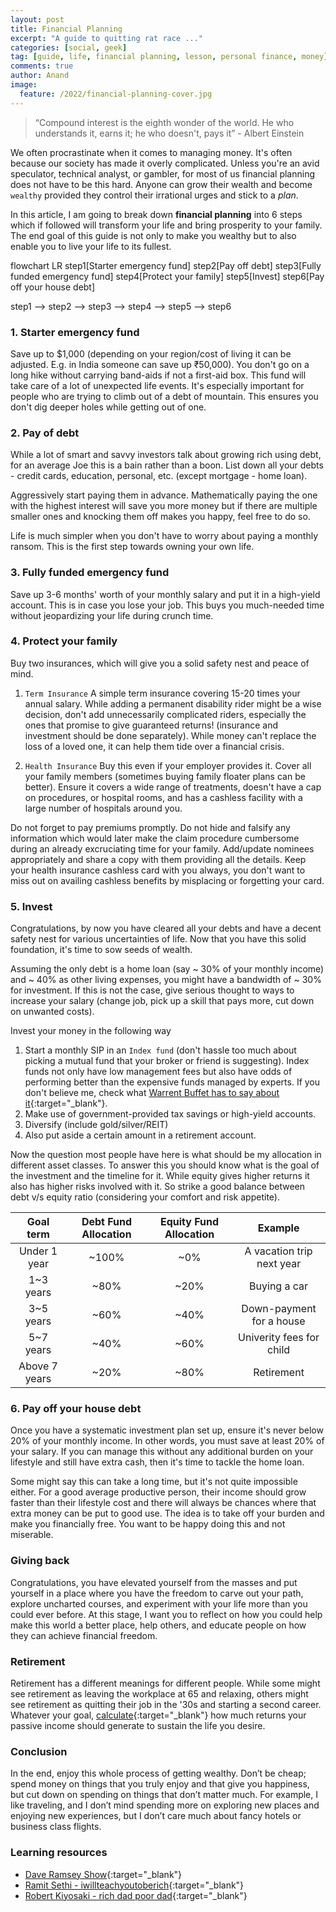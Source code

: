 ```yaml
---
layout: post
title: Financial Planning
excerpt: "A guide to quitting rat race ..."
categories: [social, geek]
tag: [guide, life, financial planning, lesson, personal finance, money]
comments: true
author: Anand
image:
  feature: /2022/financial-planning-cover.jpg
---
```


> “Compound interest is the eighth wonder of the world. He who understands it, earns it; he who doesn't, pays it” - Albert Einstein

We often procrastinate when it comes to managing money. It's often because our society has made it overly complicated. Unless you're an avid speculator, technical analyst, or gambler, for most of us financial planning does not have to be this hard. Anyone can grow their wealth and become `wealthy` provided they control their irrational urges and stick to a *plan*.

In this article, I am going to break down __financial planning__ into 6 steps which if followed will transform your life and bring prosperity to your family. The end goal of this guide is not only to make you wealthy but to also enable you to live your life to its fullest.

<div class="mermaid">
flowchart LR
  step1[Starter emergency fund]
  step2[Pay off debt]
  step3[Fully funded emergency fund]
  step4[Protect your family]
  step5[Invest]
  step6[Pay off your house debt]

  step1 --> step2 --> step3 --> step4 --> step5 --> step6
</div>

### 1. Starter emergency fund

Save up to $1,000 (depending on your region/cost of living it can be adjusted. E.g. in India someone can save up ₹50,000). You don't go on a long hike without carrying band-aids if not a first-aid box. This fund will take care of a lot of unexpected life events. It's especially important for people who are trying to climb out of a debt of mountain. This ensures you don't dig deeper holes while getting out of one.

### 2. Pay of debt

While a lot of smart and savvy investors talk about growing rich using debt, for an average Joe this is a bain rather than a boon. List down all your debts - credit cards, education, personal, etc. (except mortgage - home loan).

Aggressively start paying them in advance. Mathematically paying the one with the highest interest will save you more money but if there are multiple smaller ones and knocking them off makes you happy, feel free to do so.

Life is much simpler when you don't have to worry about paying a monthly ransom. This is the first step towards owning your own life.


### 3. Fully funded emergency fund

Save up 3-6 months' worth of your monthly salary and put it in a high-yield account. This is in case you lose your job. This buys you much-needed time without jeopardizing your life during crunch time.

### 4. Protect your family

Buy two insurances, which will give you a solid safety nest and peace of mind.

1. `Term Insurance` A simple term insurance covering 15-20 times your annual salary. While adding a permanent disability rider might be a wise decision, don't add unnecessarily complicated riders, especially the ones that promise to give guaranteed returns! (insurance and investment should be done separately). While money can't replace the loss of a loved one, it can help them tide over a financial crisis.

2. `Health Insurance` Buy this even if your employer provides it. Cover all your family members (sometimes buying family floater plans can be better). Ensure it covers a wide range of treatments, doesn't have a cap on procedures, or hospital rooms, and has a cashless facility with a large number of hospitals around you.

Do not forget to pay premiums promptly. Do not hide and falsify any information which would later make the claim procedure cumbersome during an already excruciating time for your family. Add/update nominees appropriately and share a copy with them providing all the details. Keep your health insurance cashless card with you always, you don't want to miss out on availing cashless benefits by misplacing or forgetting your card.


### 5. Invest

Congratulations, by now you have cleared all your debts and have a decent safety nest for various uncertainties of life. Now that you have this solid foundation, it's time to sow seeds of wealth.

Assuming the only debt is a home loan (say ~ 30% of your monthly income) and ~ 40% as other living expenses, you might have a bandwidth of ~ 30% for investment. If this is not the case, give serious thought to ways to increase your salary (change job, pick up a skill that pays more, cut down on unwanted costs).

Invest your money in the  following way

1. Start a monthly SIP in an `Index fund` (don't hassle too much about picking a mutual fund that your broker or friend is suggesting). Index funds not only have low management fees but also have odds of performing better than the expensive funds managed by experts. If you don't believe me, check what [Warrent Buffet has to say about it](https://www.investopedia.com/articles/investing/030916/buffetts-bet-hedge-funds-year-eight-brka-brkb.asp){:target="_blank"}.
2. Make use of government-provided tax savings or high-yield accounts.
3. Diversify (include gold/silver/REIT)
4. Also put aside a certain amount in a retirement account.

Now the question most people have here is what should be my allocation in different asset classes. To answer this you should know what is the goal of the investment and the timeline for it. While equity gives higher returns it also has higher risks involved with it. So strike a good balance between debt v/s equity ratio (considering your comfort and risk appetite).

|   Goal term   	| Debt Fund Allocation 	| Equity Fund Allocation 	|          Example          	|
|:-------------:	|:--------------------:	|:----------------------:	|:-------------------------:	|
|  Under 1 year 	|         ~100%        	|           ~0%          	| A vacation trip next year 	|
|   1~3 years   	|         ~80%         	|          ~20%          	|         Buying a car        	|
|   3~5 years   	|         ~60%         	|          ~40%          	|  Down-payment for a house  	|
|   5~7 years   	|         ~40%         	|          ~60%          	|  Univerity fees for child 	|
| Above 7 years 	|         ~20%         	|          ~80%          	|         Retirement        	|

### 6. Pay off your house debt

Once you have a systematic investment plan set up, ensure it's never below 20% of your monthly income. In other words, you must save at least 20% of your salary. If you can manage this without any additional burden on your lifestyle and still have extra cash, then it's time to tackle the home loan.

Some might say this can take a long time, but it's not quite impossible either. For a good average productive person, their income should grow faster than their lifestyle cost and there will always be chances where that extra money can be put to good use. The idea is to take off your burden and make you financially free. You want to be happy doing this and not miserable.

### Giving back

Congratulations, you have elevated yourself from the masses and put yourself in a place where you have the freedom to carve out your path, explore uncharted courses, and experiment with your life more than you could ever before. At this stage, I want you to reflect on how you could help make this world a better place, help others, and educate people on how they can achieve financial freedom.

### Retirement

Retirement has a different meanings for different people. While some might see retirement as leaving the workplace at 65 and relaxing, others might see retirement as quitting their job in the '30s and starting a second career. Whatever your goal, [calculate](https://www.investopedia.com/retirement/how-much-you-should-have-saved-age/){:target="_blank"} how much returns your passive income should generate to sustain the life you desire.

### Conclusion

In the end, enjoy this whole process of getting wealthy. Don’t be cheap; spend money on things that you truly enjoy and that give you happiness, but cut down on spending on things that don’t matter much. For example, I like traveling, and I don’t mind spending more on exploring new places and enjoying new experiences, but I don’t care much about fancy hotels or business class flights.

### Learning resources

- [Dave Ramsey Show](https://www.ramseysolutions.com/shows){:target="_blank"}
- [Ramit Sethi - iwillteachyoutoberich](https://www.iwillteachyoutoberich.com/){:target="_blank"}
- [Robert Kiyosaki - rich dad poor dad](https://www.richdad.com/){:target="_blank"}